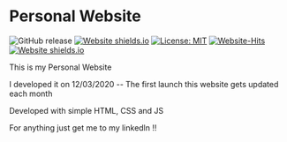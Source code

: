 # Personal Website
![GitHub release](https://img.shields.io/github/release/DhruvDoshi/DhruvDoshi.github.io.svg?style=popout-square)
[![Website shields.io](https://img.shields.io/website-up-down-pink-red/http/shields.io.svg)](https://dhruvdoshi.github.io/redirector/)
[![License: MIT](https://img.shields.io/badge/License-MIT-yellow.svg?style=popout-square)](https://opensource.org/licenses/MIT)
[![Website-Hits](https://hits.seeyoufarm.com/api/count/incr/badge.svg?url=https%3A%2F%2Fdhruvdoshi.github.io)](https://dhruvdoshi.github.io/redirector/)
[![Website shields.io](https://img.shields.io/website-up-down-orange-red/http/shields.io.svg)](https://dhruvdoshi.github.io/redirector/)



This is my Personal Website 

I developed it on 12/03/2020 -- The first launch 
this website gets updated each month 

Developed with simple HTML, CSS and JS

For anything just get me to my linkedln !!
